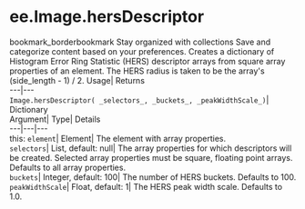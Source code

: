  
#  ee.Image.hersDescriptor 
bookmark_borderbookmark Stay organized with collections  Save and categorize content based on your preferences.
Creates a dictionary of Histogram Error Ring Statistic (HERS) descriptor arrays from square array properties of an element. The HERS radius is taken to be the array's (side_length - 1) / 2. 
Usage| Returns  
---|---  
`Image.hersDescriptor( _selectors_, _buckets_, _peakWidthScale_)`| Dictionary  
Argument| Type| Details  
---|---|---  
this: `element`| Element| The element with array properties.  
`selectors`| List, default: null| The array properties for which descriptors will be created. Selected array properties must be square, floating point arrays. Defaults to all array properties.  
`buckets`| Integer, default: 100| The number of HERS buckets. Defaults to 100.  
`peakWidthScale`| Float, default: 1| The HERS peak width scale. Defaults to 1.0.  
